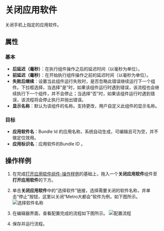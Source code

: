 # 关闭应用软件
关闭手机上指定的应用软件。

## 属性

### 基本
-  **后延迟（毫秒）**：在执行组件操作之后的延迟时间（以毫秒为单位）。
-  **前延迟（毫秒）**：在开始执行组件操作之前的延迟时间（以毫秒为单位）。
-  **失败后继续**：设置当此组件运行失败时，是否忽略此错误继续运行下一个组件。下拉框选择，当选择"是"时，如果该组件运行时遇到错误，该流程也会继续执行下一个组件，并不会停止；当选择"否"时，如果该组件运行时遇到错误，该流程将会停止执行并抛出错误。
-  **显示名称**：默认为该组件的名称。支持更改，用户自定义此组件的显示名称。

### 目标

- **应用软件名**：Bundle Id 的应用名称，系统自动生成，可编辑且可为空，并不做定位效用。
- **应用标识名**：应用软件的Bundle ID 。

## 操作样例

1. 在完成[打开应用软件组件-操作样例](./MobileStartApp.md)的基础上，拖入一个**关闭应用软件**组件至**打开应用软件**的下方。
2. 单击**关闭应用软件**中的“选择软件”链接，选择需要关闭的软件名称，并单击“停止”按钮，这里以关闭“Metro大都会”软件为例，如下图所示。
   ![选择软件名称](https://docimages.blob.core.chinacloudapi.cn/images/Activities/closeapp20201222.png)

3. 在编辑器界面，查看配置完成的流程如下图所示。
   ![配置流程](https://docimages.blob.core.chinacloudapi.cn/images/Activities/settingcloseapp20201222.png)

4. 保存并运行流程。
